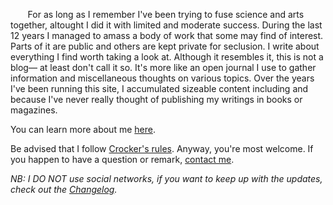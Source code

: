 &nbsp;&nbsp;&nbsp;&nbsp;&nbsp;&nbsp; <span class="big">For as long as I remember</span> I've been trying to fuse science and arts together, altought I did it with limited and moderate success. During the last 12 years I managed to amass a body of work that some may find of interest. Parts of it are public and others are kept private for seclusion. I write about everything I find worth taking a look at. Although it resembles it, this is not a blog&mdash; at least don't call it so. It's more like an open journal I use to gather information and miscellaneous thoughts on various topics. Over the years I've been running this site, I accumulated sizeable content including and because I've never really thought of publishing my writings in books or magazines.

You can learn more about me [here](About.html).

Be advised that I follow [Crocker's rules](http://www.sl4.org/crocker.html). Anyway, you're most welcome. If you happen to have a question or remark, [contact me](./About.html#contact).

_NB: I DO NOT use social networks, if you want to keep up with the updates, check out the [Changelog](Changelog.html)._
